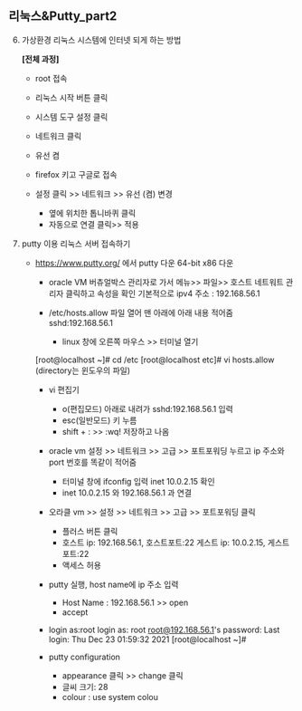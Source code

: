 ## 리눅스&Putty_part2

6) 가상환경 리눅스 시스템에 인터넷 되게 하는 방법

   **[전체 과정]**

   - root 접속
   - 리눅스 시작 버튼 클릭
   - 시스템 도구 설정 클릭
   - 네트워크 클릭
   - 유선 켬
   - firefox 키고 구글로 접속

   - 설정 클릭 >> 네트워크 >> 유선 (켬) 변경 
     - 옆에 위치한 톱니바퀴 클릭 
     - 자동으로 연결 클릭>> 적용





7. putty 이용 리눅스 서버 접속하기 

   - https://www.putty.org/ 에서 putty 다운
       64-bit x86 다운 

     - oracle VM 버츄얼박스 관리자로 가서 
       메뉴>> 파일>> 호스트 네트워트 관리자 클릭하고 속성을 확인 
       기본적으로 ipv4 주소 : 192.168.56.1

     - /etc/hosts.allow 파일 열어 맨 아래에 아래 내용 적어줌
       sshd:192.168.56.1
       - linux 창에 오른쪽 마우스 >> 터미널 열기

     [root@localhost ~]# cd /etc
     [root@localhost etc]# vi hosts.allow (directory는 윈도우의 파일)

     - vi 편집기
       - o(편집모드) 아래로 내려가 sshd:192.168.56.1 입력
       - esc(일반모드) 키 누름
       - shift + : >> :wq! 저장하고 나옴

     - oracle vm 설정 >> 네트워크 >> 고급 >> 포트포워딩 
       누르고 ip 주소와 port 번호를 똑같이 적어줌
       - 터미널 창에 ifconfig 입력
         inet 10.0.2.15 확인
       - inet 10.0.2.15 와 192.168.56.1 과 연결

     - 오라클 vm >> 설정 >> 네트워크 >> 고급 >> 포트포워딩 클릭
       - 플러스 버튼 클릭
       - 호스트 ip: 192.168.56.1, 호스트포트:22
         게스트 ip: 10.0.2.15, 게스트포트:22 
       - 액세스 허용

     - putty 실행, host name에 ip 주소 입력 
       - Host Name : 192.168.56.1 >> open
       - accept

     - login as:root 
     login as: root
     root@192.168.56.1's password:
     Last login: Thu Dec 23 01:59:32 2021
     [root@localhost ~]#

     - putty configuration 
       - appearance 클릭 >> change 클릭
       - 글씨 크기: 28
       - colour : use system colou















